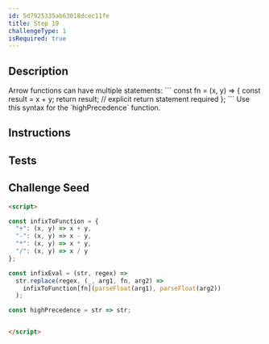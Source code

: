 ```yaml
---
id: 5d7925335ab63018dcec11fe
title: Step 19
challengeType: 1
isRequired: true
---
```


## Description
<section id='description'>
Arrow functions can have multiple statements:
```
const fn = (x, y) => {
  const result = x + y;
  return result; // explicit return statement required
};
```
Use this syntax for the `highPrecedence` function.
</section>

## Instructions
<section id='instructions'>

</section>

## Tests
<section id='tests'>

</section>

## Challenge Seed
<section id='challengeSeed'>

<div id='html-seed'>

```html
<script>

const infixToFunction = {
  "+": (x, y) => x + y,
  "-": (x, y) => x - y,
  "*": (x, y) => x * y,
  "/": (x, y) => x / y
};

const infixEval = (str, regex) =>
  str.replace(regex, (_, arg1, fn, arg2) =>
    infixToFunction[fn](parseFloat(arg1), parseFloat(arg2))
  );

const highPrecedence = str => str;


</script>
```

</div>
